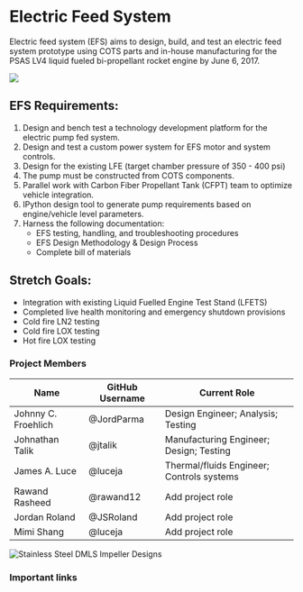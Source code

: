 ﻿Electric Feed System
======================

Electric feed system (EFS) aims to design, build, and test an electric feed system prototype using COTS parts and in-house manufacturing for the PSAS LV4 liquid fueled bi-propellant rocket engine by June 6, 2017.

![](https://github.com/psas/electric-feed-system/blob/master/Doc/git_Images/ReadMe_render.jpg)

## EFS Requirements:

1. Design and bench test a technology development platform for the electric pump fed system.
2. Design and test a custom power system for EFS motor and system controls.
3. Design for the existing LFE (target chamber pressure of 350 - 400 psi)
4. The pump must be constructed from COTS components.
5. Parallel work with Carbon Fiber Propellant Tank (CFPT) team to optimize vehicle integration.
6. IPython design tool to generate pump requirements based on engine/vehicle level parameters.    
7. Harness the following documentation:
    - EFS testing, handling, and troubleshooting procedures
    - EFS Design Methodology & Design Process
    - Complete bill of materials

## Stretch Goals:
- Integration with existing Liquid Fuelled Engine Test Stand (LFETS)
- Completed live health monitoring and emergency shutdown provisions
- Cold fire LN2 testing
- Cold fire LOX testing
- Hot  fire LOX testing

### Project Members

Name                | GitHub Username | Current Role
--------------------|-----------------|-----------------------------------
Johnny C. Froehlich | @JordParma      | Design Engineer; Analysis; Testing
Johnathan Talik     | @jtalik         | Manufacturing Engineer; Design; Testing
James A. Luce       | @luceja         | Thermal/fluids Engineer; Controls systems
Rawand Rasheed      | @rawand12       | Add project role
Jordan Roland       | @JSRoland       | Add project role
Mimi Shang          | @luceja         | Add project role


![Stainless Steel DMLS Impeller Designs](https://github.com/psas/electric-feed-system/blob/master/Doc/Image%20links/Impellers.PNG)





### Important links

